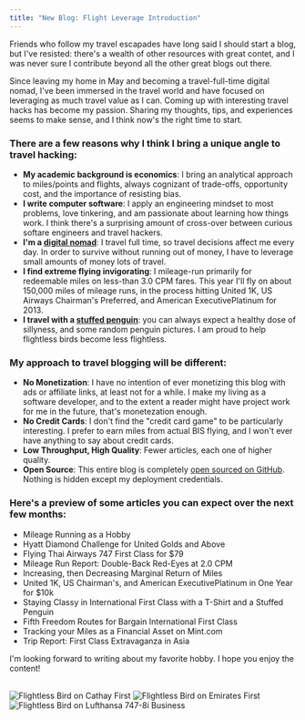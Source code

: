 ```yaml
---
title: "New Blog: Flight Leverage Introduction"
---
```


Friends who follow my travel escapades have long said I should start a blog, but I've resisted: there's a wealth of other resources with great contet, and I was never sure I contribute beyond all the other great blogs out there.

Since leaving my home in May and becoming a travel-full-time digital nomad, I've been immersed in the travel world and have focused on leveraging as much travel value as I can. Coming up with interesting travel hacks has become my passion. Sharing my thoughts, tips, and experiences seems to make sense, and I think now's the right time to start.

### There are a few reasons why I think I bring a unique angle to travel hacking:

* **My academic background is economics**: I bring an analytical approach to miles/points and flights, always cognizant of trade-offs, opportunity cost, and the importance of resisting bias.
* **I write computer software**: I apply an engineering mindset to most problems, love tinkering, and am passionate about learning how things work. I think there's a surprising amount of cross-over between curious softare engineers and travel hackers.
* **I'm a [digital nomad](http://travel.benhughes.name)**: I travel full time, so travel decisions affect me every day. In order to survive without running out of money, I have to leverage small amounts of money lots of travel.
* **I find extreme flying invigorating**: I mileage-run primarily for redeemable miles on less-than 3.0 CPM fares. This year I'll fly on about 150,000 miles of mileage runs, in the process hitting United 1K, US Airways Chairman's Preferred, and American ExecutivePlatinum for 2013.
* **I travel with a [stuffed penguin](http://jettingpenguin.com)**: you can always expect a healthy dose of sillyness, and some random penguin pictures. I am proud to help flightless birds become less flightless.

### My approach to travel blogging will be different:

* **No Monetization**: I have no intention of ever monetizing this blog with ads or affiliate links, at least not for a while. I make my living as a software developer, and to the extent a reader might have project work for me in the future, that's monetezation enough.
* **No Credit Cards**: I don't find the "credit card game" to be particularly interesting. I prefer to earn miles from actual BIS flying, and I won't ever have anything to say about credit cards.
* **Low Throughput, High Quality**: Fewer articles, each one of higher quality.
* **Open Source**: This entire blog is completely [open sourced on GitHub](http://github.com/rubiety/flight_leverage). Nothing is hidden except my deployment credentials.

### Here's a preview of some articles you can expect over the next few months:

* Mileage Running as a Hobby
* Hyatt Diamond Challenge for United Golds and Above
* Flying Thai Airways 747 First Class for $79
* Mileage Run Report: Double-Back Red-Eyes at 2.0 CPM
* Increasing, then Decreasing Marginal Return of Miles
* United 1K, US Chairman's, and American ExecutivePlatinum in One Year for $10k
* Staying Classy in International First Class with a T-Shirt and a Stuffed Penguin
* Fifth Freedom Routes for Bargain International First Class
* Tracking your Miles as a Financial Asset on Mint.com
* Trip Report: First Class Extravaganza in Asia

I'm looking forward to writing about my favorite hobby. I hope you enjoy the content!

<br />

<div class="image-container">
  <img alt="Flightless Bird on Cathay First" src="flight-leverage-introduction/cathay_f_penguin.jpg" />
  <img alt="Flightless Bird on Emirates First" src="flight-leverage-introduction/emirates_f_penguin.jpg" />
  <img alt="Flightless Bird on Lufthansa 747-8i Business" src="flight-leverage-introduction/lufthansa_j_penguin.jpg" />
</div>

